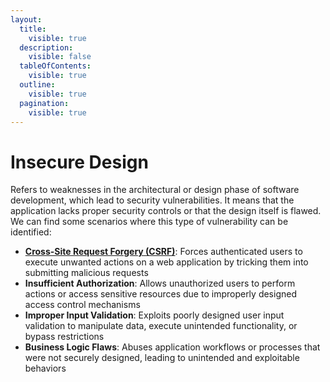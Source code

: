 ```yaml
---
layout:
  title:
    visible: true
  description:
    visible: false
  tableOfContents:
    visible: true
  outline:
    visible: true
  pagination:
    visible: true
---
```


# Insecure Design

Refers to weaknesses in the architectural or design phase of software development, which lead to security vulnerabilities. It means that the application lacks proper security controls or that the design itself is flawed. We can find some scenarios where this type of vulnerability can be identified:

* [**Cross-Site Request Forgery (CSRF)**](../broken-access-control/command-injection-2.md): Forces authenticated users to execute unwanted actions on a web application by tricking them into submitting malicious requests
* **Insufficient Authorization**: Allows unauthorized users to perform actions or access sensitive resources due to improperly designed access control mechanisms
* **Improper Input Validation**: Exploits poorly designed user input validation to manipulate data, execute unintended functionality, or bypass restrictions
* **Business Logic Flaws**: Abuses application workflows or processes that were not securely designed, leading to unintended and exploitable behaviors
